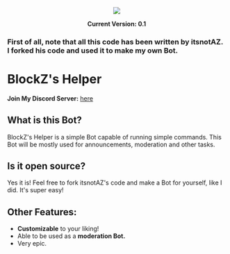 <div align="center">
<img src="https://github.com/user-attachments/assets/575f78ca-818b-459f-a5ba-1f92c008fd59"/>

  **Current Version: 0.1**

</div>

### First of all, note that all this code has been written by itsnotAZ. I forked his code and used it to make my own Bot.

# BlockZ's Helper

**Join My Discord Server:** [here](**https://discord.gg/XQ9JBruq)

## What is this Bot?
BlockZ's Helper is a simple Bot capable of running simple commands. This Bot will be mostly used for announcements, moderation and other tasks.

## Is it open source?
Yes it is! Feel free to fork itsnotAZ's code and make a Bot for yourself, like I did. It's super easy!

## Other Features:

- **Customizable** to your liking!
- Able to be used as a **moderation Bot.**
- Very epic.
